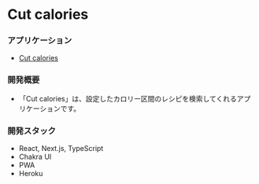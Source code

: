# Cut calories

### アプリケーション

- [Cut calories](https://cut-calories.herokuapp.com/)

### 開発概要

- 「Cut calories」は、設定したカロリー区間のレシピを検索してくれるアプリケーションです。

### 開発スタック

- React, Next.js, TypeScript
- Chakra UI
- PWA
- Heroku

